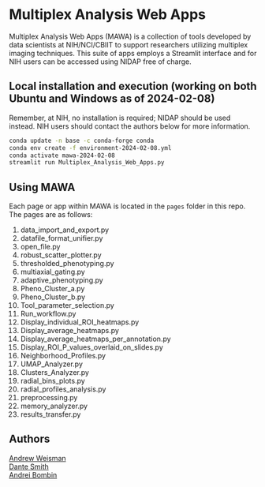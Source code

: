 # Multiplex Analysis Web Apps

Multiplex Analysis Web Apps (MAWA) is a collection of tools developed by data scientists at NIH/NCI/CBIIT to support researchers utilizing multiplex imaging techniques. This suite of apps employs a Streamlit interface and for NIH users can be accessed using NIDAP free of charge.

## Local installation and execution (working on both Ubuntu and Windows as of 2024-02-08)

Remember, at NIH, no installation is required; NIDAP should be used instead. NIH users should contact the authors below for more information.

```bash
conda update -n base -c conda-forge conda
conda env create -f environment-2024-02-08.yml
conda activate mawa-2024-02-08
streamlit run Multiplex_Analysis_Web_Apps.py
```

## Using MAWA

Each page or app within MAWA is located in the `pages` folder in this repo. The pages are as follows:

1. data_import_and_export.py
1. datafile_format_unifier.py
1. open_file.py
1. robust_scatter_plotter.py
1. thresholded_phenotyping.py
1. multiaxial_gating.py
1. adaptive_phenotyping.py
1. Pheno_Cluster_a.py
1. Pheno_Cluster_b.py
1. Tool_parameter_selection.py
1. Run_workflow.py
1. Display_individual_ROI_heatmaps.py
1. Display_average_heatmaps.py
1. Display_average_heatmaps_per_annotation.py
1. Display_ROI_P_values_overlaid_on_slides.py
1. Neighborhood_Profiles.py
1. UMAP_Analyzer.py
1. Clusters_Analyzer.py
1. radial_bins_plots.py
1. radial_profiles_analysis.py
1. preprocessing.py
1. memory_analyzer.py
1. results_transfer.py

## Authors

[Andrew Weisman](mailto:andrew.weisman@nih.gov)  
[Dante Smith](mailto:dante.smith@nih.gov)  
[Andrei Bombin](mailto:andrei.bombin@nih.gov)
